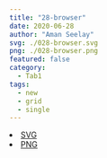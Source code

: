 ```yaml
---
title: "28-browser"
date: 2020-06-28
author: "Aman Seelay"
svg: ./028-browser.svg
png: ./028-browser.png
featured: false
category:
  - Tab1
tags:
  - new
  - grid
  - single
---
```

<li><a href="./028-browser.svg" download className="btn-svg">SVG</a></li>
<li><a href="./028-browser.png" download className="btn-png">PNG</a></li>
